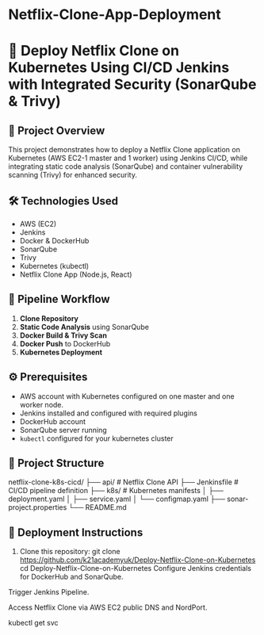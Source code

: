 # Netflix-Clone-App-Deployment
# 🚀 Deploy Netflix Clone on Kubernetes Using CI/CD Jenkins with Integrated Security (SonarQube & Trivy)

## 📖 Project Overview
This project demonstrates how to deploy a Netflix Clone application on Kubernetes (AWS EC2-1 master and 1 worker) using Jenkins CI/CD, while integrating static code analysis (SonarQube) and container vulnerability scanning (Trivy) for enhanced security.

## 🛠️ Technologies Used
- AWS (EC2)
- Jenkins
- Docker & DockerHub
- SonarQube
- Trivy
- Kubernetes (kubectl)
- Netflix Clone App (Node.js, React)

## 📌 Pipeline Workflow
1. **Clone Repository**
2. **Static Code Analysis** using SonarQube
3. **Docker Build & Trivy Scan**
4. **Docker Push** to DockerHub
5. **Kubernetes Deployment**

## ⚙️ Prerequisites
- AWS account with Kubernetes configured on one master and one worker node.
- Jenkins installed and configured with required plugins
- DockerHub account
- SonarQube server running
- `kubectl` configured for your kubernetes cluster

## 📂 Project Structure
netflix-clone-k8s-cicd/
├── api/ # Netflix Clone API
├── Jenkinsfile # CI/CD pipeline definition
├── k8s/ # Kubernetes manifests
│ ├── deployment.yaml
│ ├── service.yaml
│ └── configmap.yaml
├── sonar-project.properties
└── README.md

## 🚀 Deployment Instructions
1. Clone this repository:
   git clone https://github.com/k21academyuk/Deploy-Netflix-Clone-on-Kubernetes
   cd Deploy-Netflix-Clone-on-Kubernetes
Configure Jenkins credentials for DockerHub and SonarQube.

Trigger Jenkins Pipeline.

Access Netflix Clone via AWS EC2 public DNS and NordPort.

kubectl get svc
